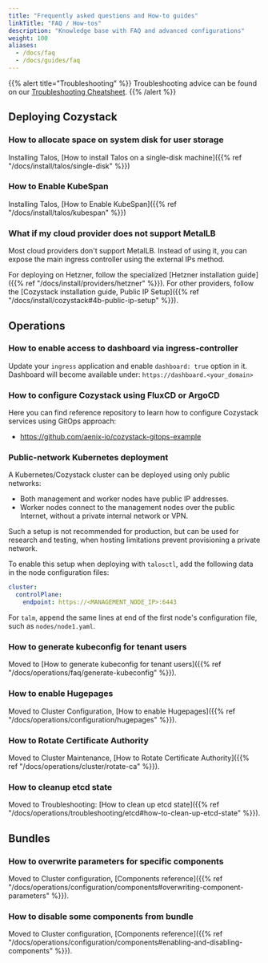 ```yaml
---
title: "Frequently asked questions and How-to guides"
linkTitle: "FAQ / How-tos"
description: "Knowledge base with FAQ and advanced configurations"
weight: 100
aliases:
  - /docs/faq
  - /docs/guides/faq
---
```


{{% alert title="Troubleshooting" %}}
Troubleshooting advice can be found on our [Troubleshooting Cheatsheet](/docs/operations/troubleshooting/).
{{% /alert %}}


## Deploying Cozystack

### How to allocate space on system disk for user storage

Installing Talos, [How to install Talos on a single-disk machine]({{% ref "/docs/install/talos/single-disk" %}})

### How to Enable KubeSpan

Installing Talos, [How to Enable KubeSpan]({{% ref "/docs/install/talos/kubespan" %}})

### What if my cloud provider does not support MetalLB

Most cloud providers don't support MetalLB.
Instead of using it, you can expose the main ingress controller using the external IPs method.

For deploying on Hetzner, follow the specialized [Hetzner installation guide]({{% ref "/docs/install/providers/hetzner" %}}).
For other providers, follow the [Cozystack installation guide, Public IP Setup]({{% ref "/docs/install/cozystack#4b-public-ip-setup" %}}).


## Operations

### How to enable access to dashboard via ingress-controller

Update your `ingress` application and enable `dashboard: true` option in it.
Dashboard will become available under: `https://dashboard.<your_domain>`


### How to configure Cozystack using FluxCD or ArgoCD

Here you can find reference repository to learn how to configure Cozystack services using GitOps approach:

- https://github.com/aenix-io/cozystack-gitops-example


### Public-network Kubernetes deployment

A Kubernetes/Cozystack cluster can be deployed using only public networks:

-   Both management and worker nodes have public IP addresses.
-   Worker nodes connect to the management nodes over the public Internet, without a private internal network or VPN.

Such a setup is not recommended for production, but can be used for research and testing,
when hosting limitations prevent provisioning a private network.

To enable this setup when deploying with `talosctl`, add the following data in the node configuration files:

```yaml
cluster:
  controlPlane:
    endpoint: https://<MANAGEMENT_NODE_IP>:6443
```

For `talm`, append the same lines at end of the first node's configuration file, such as `nodes/node1.yaml`.


### How to generate kubeconfig for tenant users

Moved to [How to generate kubeconfig for tenant users]({{% ref "/docs/operations/faq/generate-kubeconfig" %}}).

### How to enable Hugepages

Moved to Cluster Configuration, [How to enable Hugepages]({{% ref "/docs/operations/configuration/hugepages" %}}).

### How to Rotate Certificate Authority

Moved to Cluster Maintenance, [How to Rotate Certificate Authority]({{% ref "/docs/operations/cluster/rotate-ca" %}}).

### How to cleanup etcd state

Moved to Troubleshooting: [How to clean up etcd state]({{% ref "/docs/operations/troubleshooting/etcd#how-to-clean-up-etcd-state" %}}).

## Bundles

### How to overwrite parameters for specific components

Moved to Cluster configuration, [Components reference]({{% ref "/docs/operations/configuration/components#overwriting-component-parameters" %}}).

### How to disable some components from bundle

Moved to Cluster configuration, [Components reference]({{% ref "/docs/operations/configuration/components#enabling-and-disabling-components" %}}).

